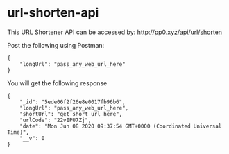 # url-shorten-api
This URL Shortener API can be accessed by: http://pp0.xyz/api/url/shorten


Post the following using Postman:

```
{
    "longUrl": "pass_any_web_url_here"
}
```
You will get the following response

```
{
    "_id": "5ede06f2f26e8e0017fb96b6",
    "longUrl": "pass_any_web_url_here",
    "shortUrl": "get_short_url_here",
    "urlCode": "22vEPU7Zj",
    "date": "Mon Jun 08 2020 09:37:54 GMT+0000 (Coordinated Universal Time)",
    "__v": 0
}
```
